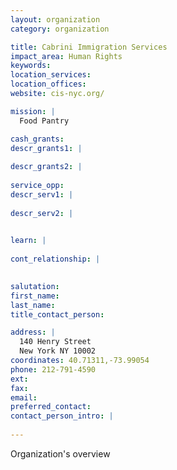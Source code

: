 ```yaml
---
layout: organization
category: organization

title: Cabrini Immigration Services
impact_area: Human Rights
keywords: 
location_services: 
location_offices: 
website: cis-nyc.org/‎

mission: |
  Food Pantry

cash_grants: 
descr_grants1: |
  
descr_grants2: |
  
service_opp: 
descr_serv1: |
  
descr_serv2: |
  

learn: |
  
cont_relationship: |
  

salutation: 
first_name: 
last_name: 
title_contact_person: 

address: |
  140 Henry Street  
  New York NY 10002
coordinates: 40.71311,-73.99054
phone: 212-791-4590
ext: 
fax: 
email: 
preferred_contact: 
contact_person_intro: |
  
---
```

Organization's overview
